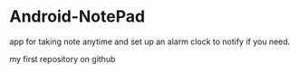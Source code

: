 # Android-NotePad
app for taking note anytime and set up an alarm clock to notify if you need. 

my first repository on github
